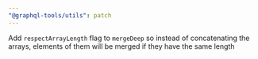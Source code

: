 ```yaml
---
"@graphql-tools/utils": patch
---
```


Add `respectArrayLength` flag to `mergeDeep` so instead of concatenating the arrays, elements of them will be merged if they have the same length
